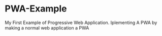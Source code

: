 # PWA-Example
My First Example of Progressive Web Application.
Iplementing A PWA by making a normal web application a PWA 
